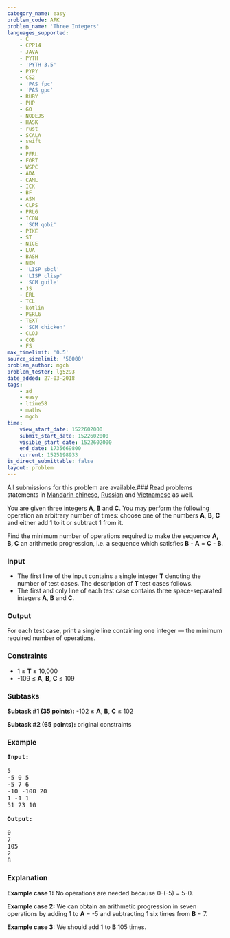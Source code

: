 ```yaml
---
category_name: easy
problem_code: AFK
problem_name: 'Three Integers'
languages_supported:
    - C
    - CPP14
    - JAVA
    - PYTH
    - 'PYTH 3.5'
    - PYPY
    - CS2
    - 'PAS fpc'
    - 'PAS gpc'
    - RUBY
    - PHP
    - GO
    - NODEJS
    - HASK
    - rust
    - SCALA
    - swift
    - D
    - PERL
    - FORT
    - WSPC
    - ADA
    - CAML
    - ICK
    - BF
    - ASM
    - CLPS
    - PRLG
    - ICON
    - 'SCM qobi'
    - PIKE
    - ST
    - NICE
    - LUA
    - BASH
    - NEM
    - 'LISP sbcl'
    - 'LISP clisp'
    - 'SCM guile'
    - JS
    - ERL
    - TCL
    - kotlin
    - PERL6
    - TEXT
    - 'SCM chicken'
    - CLOJ
    - COB
    - FS
max_timelimit: '0.5'
source_sizelimit: '50000'
problem_author: mgch
problem_tester: lg5293
date_added: 27-03-2018
tags:
    - ad
    - easy
    - ltime58
    - maths
    - mgch
time:
    view_start_date: 1522602000
    submit_start_date: 1522602000
    visible_start_date: 1522602000
    end_date: 1735669800
    current: 1525198933
is_direct_submittable: false
layout: problem
---
```

All submissions for this problem are available.### Read problems statements in [Mandarin chinese](http://www.codechef.com/download/translated/LTIME58/mandarin/AFK.pdf), [Russian](http://www.codechef.com/download/translated/LTIME58/russian/AFK.pdf) and [Vietnamese](http://www.codechef.com/download/translated/LTIME58/vietnamese/AFK.pdf) as well.

 You are given three integers **A**, **B** and **C**. You may perform the following operation an arbitrary number of times: choose one of the numbers **A**, **B**, **C** and either add 1 to it or subtract 1 from it.

Find the minimum number of operations required to make the sequence **A, B, C** an arithmetic progression, i.e. a sequence which satisfies **B** - **A** = **C** - **B**.

### Input

- The first line of the input contains a single integer **T** denoting the number of test cases. The description of **T** test cases follows.
- The first and only line of each test case contains three space-separated integers **A**, **B** and **C**.

### Output

For each test case, print a single line containing one integer — the minimum required number of operations.

### Constraints

- 1 ≤ **T** ≤ 10,000
- -109 ≤ **A**, **B**, **C** ≤ 109

### Subtasks

**Subtask #1 (35 points):** -102 ≤ **A**, **B**, **C** ≤ 102

**Subtask #2 (65 points):** original constraints

### Example

<pre><b>Input:</b>

5
-5 0 5
-5 7 6
-10 -100 20
1 -1 1
51 23 10

<b>Output:</b>

0
7
105
2
8
</pre>
### Explanation

**Example case 1:** No operations are needed because 0-(-5) = 5-0.

**Example case 2:** We can obtain an arithmetic progression in seven operations by adding 1 to **A** = -5 and subtracting 1 six times from **B** = 7.

**Example case 3:** We should add 1 to **B** 105 times.
